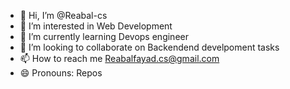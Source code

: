 - 👋 Hi, I’m @Reabal-cs
- 👀 I’m interested in Web Development
- 🌱 I’m currently learning Devops engineer
- 💞️ I’m looking to collaborate on Backendend develpoment tasks
- 📫 How to reach me Reabalfayad.cs@gmail.com
- 😄 Pronouns: Repos

<!---
Reabal-cs/Reabal-cs is a ✨ special ✨ repository because its `README.md` (this file) appears on your GitHub profile.
You can click the Preview link to take a look at your changes.
--->
